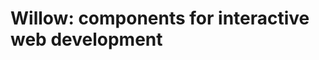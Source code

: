 # Willow: components for interactive web development


<!inputFile|path=Chapters/Introduction/Introduction.md!>

<!inputFile|path=Chapters/Chapter2/chapter2.md!>


